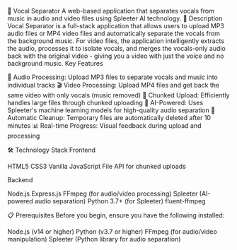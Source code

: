 🎤 Vocal Separator
A web-based application that separates vocals from music in audio and video files using Spleeter AI technology.
📝 Description
Vocal Separator is a full-stack application that allows users to upload MP3 audio files or MP4 video files and automatically separate the vocals from the background music. For video files, the application intelligently extracts the audio, processes it to isolate vocals, and merges the vocals-only audio back with the original video - giving you a video with just the voice and no background music.
Key Features

🎵 Audio Processing: Upload MP3 files to separate vocals and music into individual tracks
🎬 Video Processing: Upload MP4 files and get back the same video with only vocals (music removed)
🚀 Chunked Upload: Efficiently handles large files through chunked uploading
🤖 AI-Powered: Uses Spleeter's machine learning models for high-quality audio separation
💾 Automatic Cleanup: Temporary files are automatically deleted after 10 minutes
📊 Real-time Progress: Visual feedback during upload and processing

🛠️ Technology Stack
Frontend

HTML5
CSS3
Vanilla JavaScript
File API for chunked uploads

Backend

Node.js
Express.js
FFmpeg (for audio/video processing)
Spleeter (AI-powered audio separation)
Python 3.7+ (for Spleeter)
fluent-ffmpeg

📋 Prerequisites
Before you begin, ensure you have the following installed:

Node.js (v14 or higher)
Python (v3.7 or higher)
FFmpeg (for audio/video manipulation)
Spleeter (Python library for audio separation)

